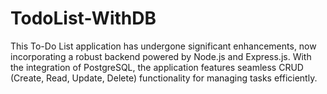# TodoList-WithDB
This To-Do List application has undergone significant enhancements, now incorporating a robust backend powered by Node.js and Express.js. With the integration of PostgreSQL, the application features seamless CRUD (Create, Read, Update, Delete) functionality for managing tasks efficiently.
